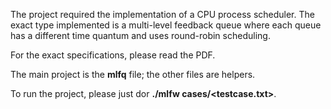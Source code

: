 The project required the implementation of a CPU process scheduler. The exact type implemented is a multi-level feedback queue where each queue has a different time quantum and uses round-robin scheduling.

For the exact specifications, please read the PDF.

The main project is the **mlfq** file; the other files are helpers.

To run the project, please just dor **./mlfw cases/<testcase.txt>**.
